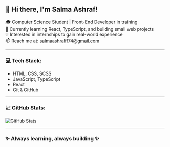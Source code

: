 ## 👋 Hi there, I'm Salma Ashraf!

🎓 Computer Science Student | Front-End Developer in training  
🌱 Currently learning React, TypeScript, and building small web projects  
💡 Interested in internships to gain real-world experience  
📫 Reach me at: salmaashrafff74@gmail.com  

---

### 💻 Tech Stack:
- HTML, CSS, SCSS  
- JavaScript, TypeScript  
- React  
- Git & GitHub  

---


### 📈 GitHub Stats:
![GitHub Stats](https://github-readme-stats.vercel.app/api?username=salmaashraf85&show_icons=true&theme=tokyonight)

---

### ✨ Always learning, always building ✨
